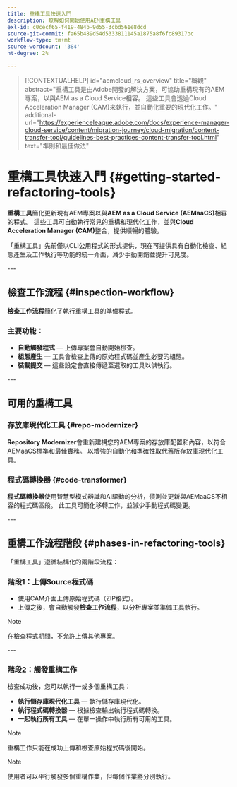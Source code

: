 ```yaml
---
title: 重構工具快速入門
description: 瞭解如何開始使用AEM重構工具
exl-id: c0cecf65-f419-484b-9d55-3cbd561e8dcd
source-git-commit: fa65b489d54d5333811145a1875a8f6fc89317bc
workflow-type: tm+mt
source-wordcount: '384'
ht-degree: 2%

---
```



>[!CONTEXTUALHELP]
>id="aemcloud_rs_overview"
>title="概觀"
>abstract="重構工具是由Adobe開發的解決方案，可協助重構現有的AEM專案，以與AEM as a Cloud Service相容。 這些工具會透過Cloud Acceleration Manager (CAM)來執行，並自動化重要的現代化工作。"
>additional-url="https://experienceleague.adobe.com/docs/experience-manager-cloud-service/content/migration-journey/cloud-migration/content-transfer-tool/guidelines-best-practices-content-transfer-tool.html" text="準則和最佳做法"

# 重構工具快速入門 {#getting-started-refactoring-tools}

**重構工具**&#x200B;簡化更新現有AEM專案以與&#x200B;**AEM as a Cloud Service (AEMaaCS)**&#x200B;相容的程式。 這些工具可自動執行常見的重構和現代化工作，並與&#x200B;**Cloud Acceleration Manager (CAM)**&#x200B;整合，提供順暢的體驗。

「重構工具」先前僅以CLI公用程式的形式提供，現在可提供具有自動化檢查、組態產生及工作執行等功能的統一介面，減少手動開銷並提升可見度。

&#x200B;---

## 檢查工作流程 {#inspection-workflow}

**檢查工作流程**&#x200B;簡化了執行重構工具的準備程式。

### 主要功能：

* **自動觸發程式** — 上傳專案會自動開始檢查。
* **組態產生** — 工具會檢查上傳的原始程式碼並產生必要的組態。
* **裝載提交** — 這些設定會直接傳遞至選取的工具以供執行。

&#x200B;---

## 可用的重構工具

### 存放庫現代化工具 {#repo-modernizer}

**Repository Modernizer**&#x200B;會重新建構您的AEM專案的存放庫配置和內容，以符合AEMaaCS標準和最佳實務。 以增強的自動化和準確性取代舊版存放庫現代化工具。

### 程式碼轉換器 {#code-transformer}

**程式碼轉換器**&#x200B;使用智慧型模式辨識和AI驅動的分析，偵測並更新與AEMaaCS不相容的程式碼區段。 此工具可簡化移轉工作，並減少手動程式碼變更。

&#x200B;---

## 重構工作流程階段 {#phases-in-refactoring-tools}

「重構工具」遵循結構化的兩階段流程：

### 階段1：上傳Source程式碼

* 使用CAM介面上傳原始程式碼（ZIP格式）。
* 上傳之後，會自動觸發&#x200B;**檢查工作流程**，以分析專案並準備工具執行。

>[!NOTE]
>在檢查程式期間，不允許上傳其他專案。

&#x200B;---

### 階段2：觸發重構工作

檢查成功後，您可以執行一或多個重構工具：

* **執行儲存庫現代化工具** — 執行儲存庫現代化。
* **執行程式碼轉換器** — 根據檢查輸出執行程式碼轉換。
* **一起執行所有工具** — 在單一操作中執行所有可用的工具。

>[!NOTE]
>重構工作只能在成功上傳和檢查原始程式碼後開始。

>[!NOTE]
>使用者可以平行觸發多個重構作業，但每個作業將分別執行。

